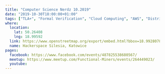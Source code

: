 ```yaml
---
title: "Computer Science Nerdz 10.2019"
date: "2019-10-30T18:00:00+01:00"
tags: ["TLA+", "Formal Verification", "Cloud Computing", "AWS", "Distributed Systems"]
where:
  location:
    lat: 50.26408
    lng: 18.99592
  link: https://www.openstreetmap.org/export/embed.html?bbox=18.992807865142826%2C50.263001078887285%2C18.998993039131168%2C50.265159763081904&layer=mapnik&marker=50.264079575913314%2C18.995900452136993
  name: Hackerspace Silesia, Katowice
pages:
  facebook: https://www.facebook.com/events/487825538680567/
  meetup: https://www.meetup.com/Functional-Miners/events/264449023/
  youtube:
---
```


<section>
  <schedule>
    <person-profile
      avatar="wojciech_gawronski.jpg"
      name="Wojciech Gawronski"
      bio="Principal Cloud Architect at Pattern Match"
      title="Why Amazon Chose TLA+"
      abstract="Since 2011, engineers at Amazon have been using TLA+ to help solve difficult design problems in critical systems. A set of whitepapers that we will analyze describe the reasons why we chose TLA+ instead of other methods, and areas in which we would welcome further progress."
      social='{ "twitter": "https://twitter.com/afronski", "github": "https://github.com/afronski", "linkedin": "https://www.linkedin.com/in/afronski", "facebook": "https://www.facebook.com/afronski", "www": "http://afronski.pl" }'>
    </person-profile>
  </schedule>
</section>
